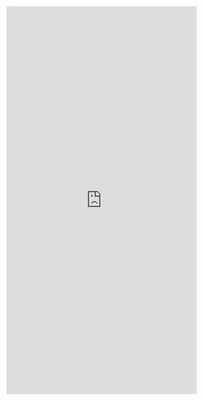 <iframe src="https://wandb.ai/arielkes/GAN-training/reports/GAN-training-methods--VmlldzoyNzkzODQz" style="border:none;height:1024px;width:100%">
